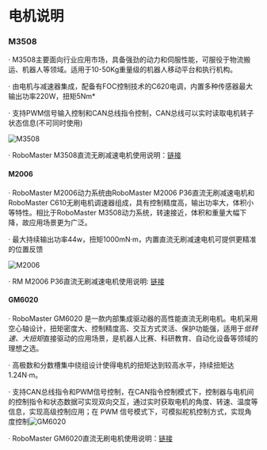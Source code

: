 # 电机说明

### M3508

  · M3508主要面向行业应用市场，具备强劲的动力和伺服性能，可服役于物流搬运、机器人等领域。适用于10-50Kg重量级的机器人移动平台和执行机构。

  · 由电机与减速器集成，配备有FOC控制技术的C620电调，内置多种传感器最大输出功率220W，扭矩5Nm*

  · 支持PWM信号输入控制和CAN总线指令控制，CAN总线可以实时读取电机转子状态信息(不可同时使用)



![M3508](https://stormsend1.djicdn.com/tpc/uploads/photos/1928/large_fcfcea55-88e3-4521-a81e-fa7ea136ac0d.jpg)



· RoboMaster M3508直流无刷减速电机使用说明：[链接](https://rm-static.djicdn.com/tem/17348/RoboMaster%20M3508%E7%9B%B4%E6%B5%81%E6%97%A0%E5%88%B7%E5%87%8F%E9%80%9F%E7%94%B5%E6%9C%BA%E4%BD%BF%E7%94%A8%E8%AF%B4%E6%98%8EV1.0%EF%BC%88%E4%B8%AD%E8%8B%B1%E6%97%A5%EF%BC%89.pdf)                                                                                                                                                                          





#### M2006

  ·  RoboMaster M2006动力系统由RoboMaster M2006 P36直流无刷减速电机和RoboMaster  C610无刷电机调速器组成，具有控制精度高，输出功率大，体积小等特性。相比于RoboMaster  M3508动力系统，转速接近，体积和重量大幅下降，故应用场景更为广泛。

  · 最大持续输出功率44w，扭矩1000mN·m，内置直流无刷减速电机可提供更精准的位置反馈



![M2006](https://stormsend1.djicdn.com/tpc/uploads/photos/34273/large_8321459a-30cb-47a9-be92-0af9b7e3d8d3.jpg)

  · RM M2006 P36直流无刷减速电机使用说明: [链接](https://rm-static.djicdn.com/tem/17348/RM%20M2006%20P36%E7%9B%B4%E6%B5%81%E6%97%A0%E5%88%B7%E5%87%8F%E9%80%9F%E7%94%B5%E6%9C%BA%E4%BD%BF%E7%94%A8%E8%AF%B4%E6%98%8E.pdf)																												                                                                  





#### GM6020

  · RoboMaster GM6020 是一款内部集成驱动器的高性能直流无刷电机。电机采用空心轴设计，扭矩密度大、控制精度高、交互方式灵活、保护功能强，适用于*低转速、大扭矩*直接驱动的应用场景，是机器人比赛、科研教育、自动化设备等领域的理想之选。 

  · 高极数和分数槽集中绕组设计使得电机的扭矩达到较高水平，持续扭矩达1.24N·m。

  · 支持CAN总线指令和PWM信号控制，在CAN指令控制模式下，控制器与电机间的控制指令和状态数据可实现双向交互，通过实时获取电机的角度、转速、温度等信息，实现高级控制应用；在 PWM 信号模式下，可模拟舵机控制方式，实现角度控制![GM6020](https://stormsend1.djicdn.com/tpc/uploads/photos/35752/large_ec8a3a84-65c2-4b8a-8cdb-95ffcdbd9bbb.jpg)

  · RoboMaster GM6020直流无刷电机使用说明：[链接 ](https://rm-static.djicdn.com/tem/17348/RoboMaster%20GM6020%E7%9B%B4%E6%B5%81%E6%97%A0%E5%88%B7%E7%94%B5%E6%9C%BA%E4%BD%BF%E7%94%A8%E8%AF%B4%E6%98%8E.pdf)                                                                                                                                                                            

  